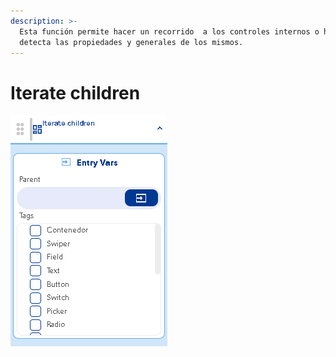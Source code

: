 ```yaml
---
description: >-
  Esta función permite hacer un recorrido  a los controles internos o hijos y
  detecta las propiedades y generales de los mismos.
---
```


# Iterate children

![](../../../../.gitbook/assets/image%20%28322%29.png)

